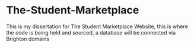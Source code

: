 # The-Student-Marketplace
This is my dissertation for The Student Marketplace Website, this is where the code is being held and sourced, a database will be connected via Brighton domains 
